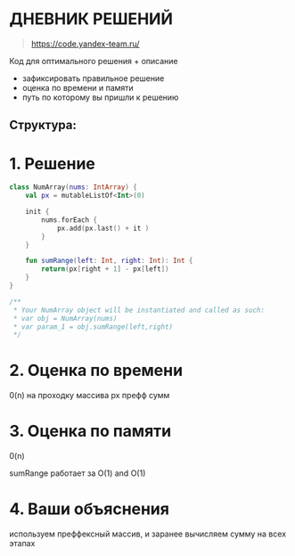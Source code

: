 # ДНЕВНИК РЕШЕНИЙ

> https://code.yandex-team.ru/ 

Код для оптимального решения + описание 

- зафиксировать правильное решение
- оценка по времени и памяти
- путь по которому вы пришли к решению


## Структура:

# 1. Решение

```kotlin
class NumArray(nums: IntArray) {
    val px = mutableListOf<Int>(0)

    init {      
        nums.forEach {
            px.add(px.last() + it )
        }       
    }

    fun sumRange(left: Int, right: Int): Int {   
        return(px[right + 1] - px[left])   
    }
}

/**
 * Your NumArray object will be instantiated and called as such:
 * var obj = NumArray(nums)
 * var param_1 = obj.sumRange(left,right)
 */
```


# 2. Оценка по времени
0(n) на проходку массива px префф сумм

# 3. Оценка по памяти
0(n)

sumRange работает за O(1) and O(1)



# 4. Ваши объяснения
используем преффексный массив, и заранее вычисляем сумму на всех этапах

